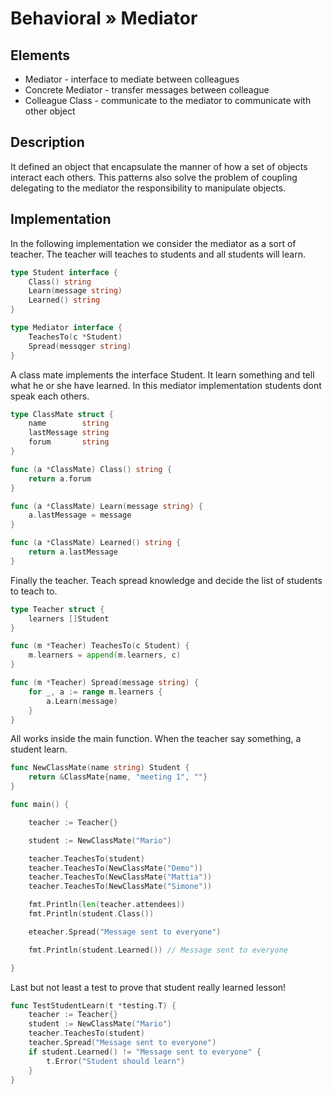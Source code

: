 # Behavioral » Mediator

## Elements

 - Mediator - interface to mediate between colleagues
 - Concrete Mediator - transfer messages between colleague
 - Colleague Class - communicate to the mediator to communicate with other object

## Description

It defined an object that encapsulate the manner of how a set of objects
interact each others. This patterns also solve the problem of coupling
delegating to the mediator the responsibility to manipulate objects.

## Implementation

In the following implementation we consider the mediator as a sort of teacher.
The teacher will teaches to students and all students will learn.

```go
type Student interface {
	Class() string
	Learn(message string)
	Learned() string
}

type Mediator interface {
	TeachesTo(c *Student)
	Spread(messqger string)
}
```

A class mate implements the interface Student. It learn something and tell what
  he or she have learned. In this mediator implementation students dont speak
  each others.

```go
type ClassMate struct {
	name        string
	lastMessage string
	forum       string
}

func (a *ClassMate) Class() string {
	return a.forum
}

func (a *ClassMate) Learn(message string) {
	a.lastMessage = message
}

func (a *ClassMate) Learned() string {
	return a.lastMessage
}
```

Finally the teacher. Teach spread knowledge and decide the list of students to
teach to.

```go
type Teacher struct {
	learners []Student
}

func (m *Teacher) TeachesTo(c Student) {
	m.learners = append(m.learners, c)
}

func (m *Teacher) Spread(message string) {
	for _, a := range m.learners {
		a.Learn(message)
	}
}
```

All works inside the main function. When the teacher say something, a student
learn.

```go
func NewClassMate(name string) Student {
	return &ClassMate{name, "meeting 1", ""}
}

func main() {

	teacher := Teacher{}

	student := NewClassMate("Mario")

	teacher.TeachesTo(student)
	teacher.TeachesTo(NewClassMate("Demo"))
	teacher.TeachesTo(NewClassMate("Mattia"))
	teacher.TeachesTo(NewClassMate("Simone"))

	fmt.Println(len(teacher.attendees))
	fmt.Println(student.Class())

	eteacher.Spread("Message sent to everyone")

	fmt.Println(student.Learned()) // Message sent to everyone

}
```

Last but not least a test to prove that student really learned lesson!


```go
func TestStudentLearn(t *testing.T) {
	teacher := Teacher{}
	student := NewClassMate("Mario")
	teacher.TeachesTo(student)
	teacher.Spread("Message sent to everyone")
	if student.Learned() != "Message sent to everyone" {
		t.Error("Student should learn")
	}
}
```
